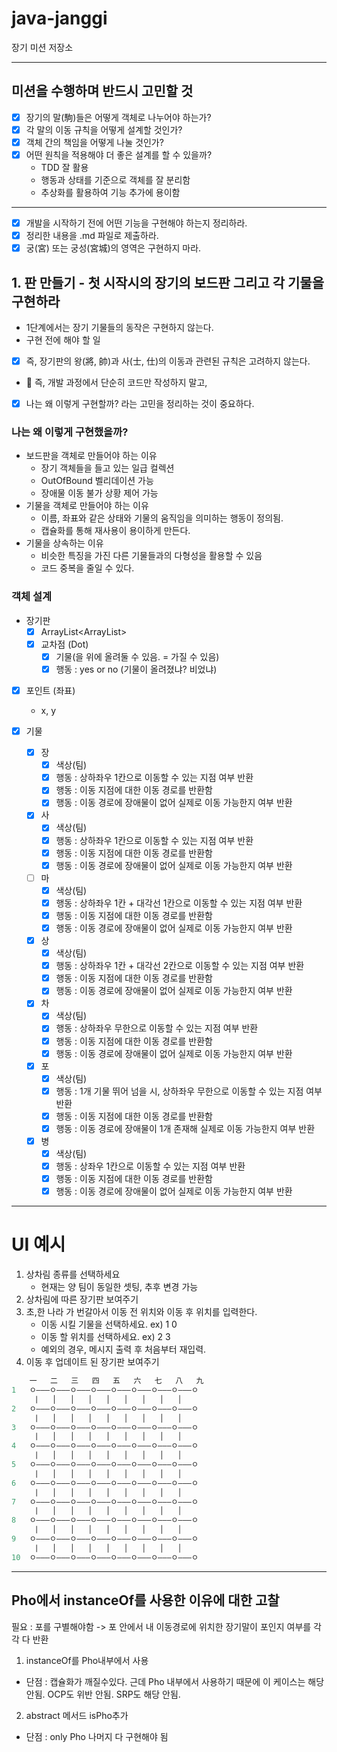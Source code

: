 # java-janggi

장기 미션 저장소

---

## 미션을 수행하며 반드시 고민할 것
- [X] 장기의 말(駒)들은 어떻게 객체로 나누어야 하는가?
- [x] 각 말의 이동 규칙을 어떻게 설계할 것인가?
- [x] 객체 간의 책임을 어떻게 나눌 것인가?
- [X] 어떤 원칙을 적용해야 더 좋은 설계를 할 수 있을까?
  - TDD 잘 활용
  - 행동과 상태를 기준으로 객체를 잘 분리함
  - 추상화를 활용하여 기능 추가에 용이함

---

- [X] 개발을 시작하기 전에 어떤 기능을 구현해야 하는지 정리하라.
- [X] 정리한 내용을 .md 파일로 제출하라.
- [X] 궁(宮) 또는 궁성(宮城)의 영역은 구현하지 마라.

## 1. 판 만들기 - 첫 시작시의 장기의 보드판 그리고 각 기물을 구현하라

- 1단계에서는 장기 기물들의 동작은 구현하지 않는다.
- 구현 전에 해야 할 일

- [X] 즉, 장기판의 왕(將, 帥)과 사(士, 仕)의 이동과 관련된 규칙은 고려하지 않는다.
- 📌 즉, 개발 과정에서 단순히 코드만 작성하지 말고,
- [X] 나는 왜 이렇게 구현할까? 라는 고민을 정리하는 것이 중요하다.

### 나는 왜 이렇게 구현했을까?
- 보드판을 객체로 만들어야 하는 이유
  - 장기 객체들을 들고 있는 일급 컬렉션
  - OutOfBound 벨리데이션 가능
  - 장애물 이동 불가 상황 제어 가능
- 기물을 객체로 만들어야 하는 이유
  - 이름, 좌표와 같은 상태와 기물의 움직임을 의미하는 행동이 정의됨.
  - 캡슐화를 통해 재사용이 용이하게 만든다.
- 기물을 상속하는 이유
  - 비슷한 특징을 가진 다른 기물들과의 다형성을 활용할 수 있음
  - 코드 중복을 줄일 수 있다.

### 객체 설계

- 장기판
  - [x] ArrayList<ArrayList<Dot>>
  - [x] 교차점 (Dot)
    - [x] 기물(을 위에 올려둘 수 있음. = 가질 수 있음)
    - [x] 행동 : yes or no (기물이 올려졌냐? 비었냐)

- [x] 포인트 (좌표)
  - x, y

- [X] 기물
  - [x] 장
    - [x] 색상(팀)
    - [x] 행동 : 상하좌우 1칸으로 이동할 수 있는 지점 여부 반환
    - [x] 행동 : 이동 지점에 대한 이동 경로를 반환함
    - [x] 행동 : 이동 경로에 장애물이 없어 실제로 이동 가능한지 여부 반환
  - [x] 사
    - [x] 색상(팀)
    - [x] 행동 : 상하좌우 1칸으로 이동할 수 있는 지점 여부 반환
    - [x] 행동 : 이동 지점에 대한 이동 경로를 반환함
    - [x] 행동 : 이동 경로에 장애물이 없어 실제로 이동 가능한지 여부 반환
  - [ ] 마
    - [x] 색상(팀)
    - [x] 행동 : 상하좌우 1칸 + 대각선 1칸으로 이동할 수 있는 지점 여부 반환
    - [x] 행동 : 이동 지점에 대한 이동 경로를 반환함
    - [X] 행동 : 이동 경로에 장애물이 없어 실제로 이동 가능한지 여부 반환
  - [X] 상
    - [X] 색상(팀)
    - [X] 행동 : 상하좌우 1칸 + 대각선 2칸으로 이동할 수 있는 지점 여부 반환
    - [x] 행동 : 이동 지점에 대한 이동 경로를 반환함
    - [X] 행동 : 이동 경로에 장애물이 없어 실제로 이동 가능한지 여부 반환
  - [X] 차
    - [X] 색상(팀)
    - [X] 행동 : 상하좌우 무한으로 이동할 수 있는 지점 여부 반환
    - [x] 행동 : 이동 지점에 대한 이동 경로를 반환함
    - [X] 행동 : 이동 경로에 장애물이 없어 실제로 이동 가능한지 여부 반환
  - [X] 포
    - [X] 색상(팀)
    - [X] 행동 : 1개 기물 뛰어 넘을 시, 상하좌우 무한으로 이동할 수 있는 지점 여부 반환
    - [X] 행동 : 이동 지점에 대한 이동 경로를 반환함
    - [X] 행동 : 이동 경로에 장애물이 1개 존재해 실제로 이동 가능한지 여부 반환
  - [X] 병
    - [X] 색상(팀)
    - [X] 행동 : 상좌우 1칸으로 이동할 수 있는 지점 여부 반환
    - [X] 행동 : 이동 지점에 대한 이동 경로를 반환함
    - [X] 행동 : 이동 경로에 장애물이 없어 실제로 이동 가능한지 여부 반환

---
# UI 예시

1. 상차림 종류를 선택하세요
   * 현재는 양 팀이 동일한 셋팅, 추후 변경 가능
2. 상차림에 따른 장기판 보여주기
3. 초,한 나라 가 번갈아서 이동 전 위치와 이동 후 위치를 입력한다. 
   * 이동 시킬 기물을 선택하세요. ex) 1 0
   * 이동 할 위치를 선택하세요.   ex) 2 3
   * 예외의 경우, 메시지 출력 후 처음부터 재입력.
4. 이동 후 업데이트 된 장기판 보여주기

```java
    一   二   三   四   五   六   七   八   九
1   ㅇ‒‒‒ㅇ‒‒‒ㅇ‒‒‒ㅇ‒‒‒ㅇ‒‒‒ㅇ‒‒‒ㅇ‒‒‒ㅇ‒‒‒ㅇ
    ⎹   ▕   ▕   ▕   ▕   ▕   ▕   ▕   ▕
2   ㅇ‒‒‒ㅇ‒‒‒ㅇ‒‒‒ㅇ‒‒‒ㅇ‒‒‒ㅇ‒‒‒ㅇ‒‒‒ㅇ‒‒‒ㅇ
    ⎹   ▕   ▕   ▕   ▕   ▕   ▕   ▕   ▕
3   ㅇ‒‒‒ㅇ‒‒‒ㅇ‒‒‒ㅇ‒‒‒ㅇ‒‒‒ㅇ‒‒‒ㅇ‒‒‒ㅇ‒‒‒ㅇ
    ⎹   ▕   ▕   ▕   ▕   ▕   ▕   ▕   ▕
4   ㅇ‒‒‒ㅇ‒‒‒ㅇ‒‒‒ㅇ‒‒‒ㅇ‒‒‒ㅇ‒‒‒ㅇ‒‒‒ㅇ‒‒‒ㅇ
    ⎹   ▕   ▕   ▕   ▕   ▕   ▕   ▕   ▕
5   ㅇ‒‒‒ㅇ‒‒‒ㅇ‒‒‒ㅇ‒‒‒ㅇ‒‒‒ㅇ‒‒‒ㅇ‒‒‒ㅇ‒‒‒ㅇ
    ⎹   ▕   ▕   ▕   ▕   ▕   ▕   ▕   ▕
6   ㅇ‒‒‒ㅇ‒‒‒ㅇ‒‒‒ㅇ‒‒‒ㅇ‒‒‒ㅇ‒‒‒ㅇ‒‒‒ㅇ‒‒‒ㅇ
    ⎹   ▕   ▕   ▕   ▕   ▕   ▕   ▕   ▕
7   ㅇ‒‒‒ㅇ‒‒‒ㅇ‒‒‒ㅇ‒‒‒ㅇ‒‒‒ㅇ‒‒‒ㅇ‒‒‒ㅇ‒‒‒ㅇ
    ⎹   ▕   ▕   ▕   ▕   ▕   ▕   ▕   ▕
8   ㅇ‒‒‒ㅇ‒‒‒ㅇ‒‒‒ㅇ‒‒‒ㅇ‒‒‒ㅇ‒‒‒ㅇ‒‒‒ㅇ‒‒‒ㅇ
    ⎹   ▕   ▕   ▕   ▕   ▕   ▕   ▕   ▕
9   ㅇ‒‒‒ㅇ‒‒‒ㅇ‒‒‒ㅇ‒‒‒ㅇ‒‒‒ㅇ‒‒‒ㅇ‒‒‒ㅇ‒‒‒ㅇ
    ⎹   ▕   ▕   ▕   ▕   ▕   ▕   ▕   ▕
10  ㅇ‒‒‒ㅇ‒‒‒ㅇ‒‒‒ㅇ‒‒‒ㅇ‒‒‒ㅇ‒‒‒ㅇ‒‒‒ㅇ‒‒‒ㅇ


```

---
## Pho에서 instanceOf를 사용한 이유에 대한 고찰
필요 : 포를 구별해야함 -> 포 안에서 내 이동경로에 위치한 장기말이 포인지 여부를 각각 다 반환

1. instanceOf를 Pho내부에서 사용
- 단점 : 캡슐화가 깨질수있다. 근데 Pho 내부에서 사용하기 때문에 이 케이스는 해당 안됨. OCP도 위반 안됨. SRP도 해당 안됨.

2. abstract 메서드 isPho추가
- 단점 : only Pho 나머지 다 구현해야 됨
